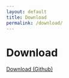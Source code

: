 ```yaml
---
layout: default
title: Download
permalink: /download/
---
```

 
Download
====

<a href="https://github.com/kohii/smoothcsv/releases/tag/v2.0.0-Alpha1" target="_blank">Download (Github)</a>